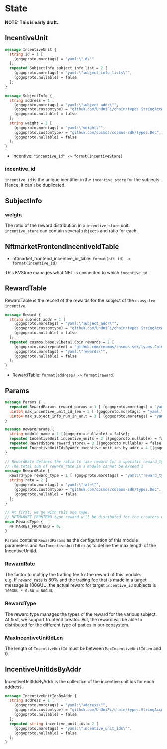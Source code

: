 # State

**NOTE: This is early draft.**

## IncentiveUnit

```protobuf
message IncentiveUnit {
  string id = 1 [
    (gogoproto.moretags) = "yaml:\"id\""
  ];
  repeated SubjectInfo subject_info_list = 2 [
    (gogoproto.moretags) = "yaml:\"subject_info_lists\"",
    (gogoproto.nullable) = false
  ];
}

message SubjectInfo {
  string address = 1 [
    (gogoproto.moretags) = "yaml:\"subject_addr\"",
    (gogoproto.customtype) = "github.com/UnUniFi/chain/types.StringAccAddress",
    (gogoproto.nullable) = false
  ];
  string weight = 2 [
    (gogoproto.moretags) = "yaml:\"weight\"",
    (gogoproto.customtype) = "github.com/cosmos/cosmos-sdk/types.Dec",
    (gogoproto.nullable) = false
  ];
}
```

- Incentive: `"incentive_id" -> format(IncentiveStore)`

### incentive_id

`incentive_id` is the unique identifier in the `incentive_store` for the subjects. Hence, it can't be duplicated.

## SubjectInfo

### weight

The ratio of the reward distribution in a `incentive_store` unit.   
`incentive_store` can contain several `subject`s and ratio for each.   


## NftmarketFrontendIncentiveIdTable

- nftmarket_frontend_incentive_id_table: `format(nft_id) -> format(incentive_id)`

This KVStore manages what NFT is connected to which `incentive_id`.

## RewardTable

RewardTable is the record of the rewards for the subject of the `ecosystem-incentive`.

```protobuf
message Reward {
  string subject_addr = 1 [
    (gogoproto.moretags) = "yaml:\"subject_addr\"",
    (gogoproto.customtype) = "github.com/UnUniFi/chain/types.StringAccAddress",
    (gogoproto.nullable) = false
  ];
  repeated cosmos.base.v1beta1.Coin rewards = 2 [
    (gogoproto.castrepeated) = "github.com/cosmos/cosmos-sdk/types.Coins",
    (gogoproto.moretags) = "yaml:\"rewards\"",
    (gogoproto.nullable) = false
  ];
}
```

- RewardTable: `format(address) -> format(reward)`

## Params

```protobuf
message Params {
  repeated RewardParams reward_params = 1 [ (gogoproto.moretags) = "yaml:\"reward_params\"" ];
  uint64 max_incentive_unit_id_len = 2 [ (gogoproto.moretags) = "yaml:\"max_incentive_unit_id_len\"" ];
  uint64 max_subject_info_num_in_unit = 3 [ (gogoproto.moretags) = "yaml:\"max_subject_info_num_in_unit\"" ];
}

message RewardParams {
  string module_name = 1 [(gogoproto.nullable) = false];
  repeated IncentiveUnit incentive_units = 2 [(gogoproto.nullable) = false];
  repeated RewardStore reward_stores = 3 [(gogoproto.nullable) = false];
  repeated IncentiveUnitIdsByAddr incentive_unit_ids_by_addr = 4 [(gogoproto.nullable) = false];
}

// RewardRate defines the ratio to take reward for a specific reward_type.
// The total sum of reward_rate in a module cannot be exceed 1
message RewardRate {
  RewardType reward_type = 1 [ (gogoproto.moretags) = "yaml:\"reward_type\"" ];
  string rate = 2 [
    (gogoproto.moretags) = "yaml:\"rate\"",
    (gogoproto.customtype) = "github.com/cosmos/cosmos-sdk/types.Dec",
    (gogoproto.nullable) = false
  ];
}

// At first, we go with this one type.
// NFTMARKET_FRONTEND type reward will be disributed for the creators of frontend of UnUniFi's services.
enum RewardType {
  NFTMARKET_FRONTEND = 0;
}
```

`Params` contains `RewardParams` as the configuration of this module parameters and `MaxIncentiveUnitIdLen` as to define the max length of the IncentiveUnitId.

### RewardRate

The factor to multipy the trading fee for the reward of this module.   
e.g. If `reward_rate` is 80% and the trading fee that is made in a target message is 100GUU, the actual reward for target `incentive_id` subjects is `100GUU * 0.80 = 80GUU`.  

### RewardType

The reward type manages the types of the reward for the various subject.
At first, we support frontend creator. But, the reward will be able to distributed for the different type of parties in our ecosystem.

### MaxIncentiveUnitIdLen

The length of `IncentiveUnitId` must be between `MaxIncentiveUnitIdLen` and 0.

## IncentiveUnitIdsByAddr

IncentiveUnitIdsByAddr is the collection of the incentive unit ids for each address.

```protobuf
message IncentiveUnitIdsByAddr {
  string address = 1 [
    (gogoproto.moretags) = "yaml:\"address\"",
    (gogoproto.customtype) = "github.com/UnUniFi/chain/types.StringAccAddress",
    (gogoproto.nullable) = false
  ];
  repeated string incentive_unit_ids = 2 [
    (gogoproto.moretags) = "yaml:\"incentive_unit_ids\"",
    (gogoproto.nullable) = false
  ];
}
```
